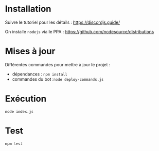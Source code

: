 # Installation

Suivre le tutoriel pour les détails :
https://discordjs.guide/

On installe `nodejs` via le PPA :
https://github.com/nodesource/distributions

# Mises à jour

Différentes commandes pour mettre à jour le projet :
- dépendances : `npm install`
- commandes du bot :`node deploy-commands.js`

# Exécution

```
node index.js
```

# Test


```
npm test
```
